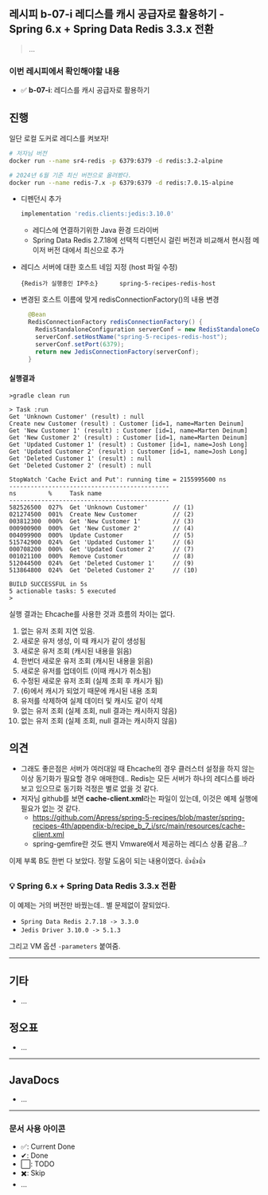 ## 레시피 b-07-i 레디스를 캐시 공급자로 활용하기 - Spring 6.x + Spring Data Redis 3.3.x 전환

> ...

### 이번 레시피에서 확인해야할  내용

* ✅ **b-07-i**:  레디스를 캐시 공급자로 활용하기

  

  


## 진행

일단 로컬 도커로 레디스를 켜보자!

```bash
# 저자님 버전
docker run --name sr4-redis -p 6379:6379 -d redis:3.2-alpine
```

```bash
# 2024년 6월 기준 최신 버전으로 올려봤다.
docker run --name redis-7.x -p 6379:6379 -d redis:7.0.15-alpine
```



* 디펜던시 추가

  ```groovy
  implementation 'redis.clients:jedis:3.10.0'
  ```

  * 레디스에 연결하기위한 Java 환경 드라이버
  * Spring Data Redis 2.7.18에 선택적 디펜던시 걸린 버전과 비교해서 현시점 메이저 버전 대에서 최신으로 추가

* 레디스 서버에 대한 호스트 네임 지정 (host 파일 수정)

  ```
  {Redis가 실행중인 IP주소}      spring-5-recipes-redis-host
  ```

* 변경된 호스트 이름에 맞게 redisConnectionFactory()의 내용 변경

  ```java
    @Bean
    RedisConnectionFactory redisConnectionFactory() {
      RedisStandaloneConfiguration serverConf = new RedisStandaloneConfiguration();
      serverConf.setHostName("spring-5-recipes-redis-host");
      serverConf.setPort(6379);
      return new JedisConnectionFactory(serverConf);
    }
  ```

  

#### 실행결과

```
>gradle clean run

> Task :run
Get 'Unknown Customer' (result) : null
Create new Customer (result) : Customer [id=1, name=Marten Deinum]
Get 'New Customer 1' (result) : Customer [id=1, name=Marten Deinum]
Get 'New Customer 2' (result) : Customer [id=1, name=Marten Deinum]
Get 'Updated Customer 1' (result) : Customer [id=1, name=Josh Long]
Get 'Updated Customer 2' (result) : Customer [id=1, name=Josh Long]
Get 'Deleted Customer 1' (result) : null
Get 'Deleted Customer 2' (result) : null

StopWatch 'Cache Evict and Put': running time = 2155995600 ns
---------------------------------------------
ns         %     Task name
---------------------------------------------
582526500  027%  Get 'Unknown Customer'       // (1)
021274500  001%  Create New Customer          // (2)
003812300  000%  Get 'New Customer 1'         // (3)
000900900  000%  Get 'New Customer 2'         // (4)
004099900  000%  Update Customer              // (5)
515742900  024%  Get 'Updated Customer 1'     // (6)
000708200  000%  Get 'Updated Customer 2'     // (7)
001021100  000%  Remove Customer              // (8)
512044500  024%  Get 'Deleted Customer 1'     // (9)
513864800  024%  Get 'Deleted Customer 2'     // (10)

BUILD SUCCESSFUL in 5s
5 actionable tasks: 5 executed
>
```

실행 결과는 Ehcache를 사용한 것과 흐름의 차이는 없다. 

1. 없는 유저 조회 지연 있음.
2. 새로운 유저 생성, 이 때 캐시가 같이 생성됨
3. 새로운 유저 조회 (캐시된 내용을 읽음)
4. 한번더 새로운 유저 조회 (캐시된 내용을 읽음)
5. 새로운 유저를 업데이트 (이때 캐시가 취소됨)
6. 수정된 새로운 유저 조회 (실제 조회 후 캐시가 됨)
7. (6)에서 캐시가 되었기 때문에 캐시된 내용 조회
8. 유저를 삭제하여 실제 데이터 및 캐시도 같이 삭제
9. 없는 유저 조회 (실제 조회, null 결과는 캐시하지 않음)
10. 없는 유저 조회 (실제 조회, null 결과는 캐시하지 않음)




## 의견

* 그래도 좋은점은 서버가 여러대일 때 Ehcache의 경우 클러스터 설정을 하지 않는 이상 동기화가 필요할 경우 애매한데.. Redis는 모든 서버가 하나의 레디스를 바라보고 있으므로 동기화 걱정은 별로 없을 것 같다.
* 저자님 github를 보면 **cache-client.xml**라는 파일이 있는데, 이것은 예제 실행에 필요가 없는 것 같다.
  * https://github.com/Apress/spring-5-recipes/blob/master/spring-recipes-4th/appendix-b/recipe_b_7_i/src/main/resources/cache-client.xml
  * spring-gemfire란 것도 왠지 Vmware에서 제공하는 레디스 상품 같음...?




이제 부록 B도 한번 다 보았다. 정말 도움이 되는 내용이였다. 👍👍👍



### 💡 Spring 6.x + Spring Data Redis 3.3.x 전환

이 예제는 거의 버전만 바꿨는데.. 별 문제없이 잘되었다.

* `Spring Data Redis 2.7.18 -> 3.3.0`
* `Jedis Driver 3.10.0 -> 5.1.3`

그리고 VM 옵션 `-parameters` 붙여줌.




---

## 기타

* ...

  

## 정오표

* ...
  


---

## JavaDocs

* ...



---

### 문서 사용 아이콘

* ✅: Current Done
* ✔: Done
* ⬜: TODO
* ✖️: Skip
* ...


